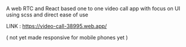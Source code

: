 A web RTC and React based one to one video call app with focus on UI using scss and direct ease of use 

LINK : https://video-call-38995.web.app/  

( not yet made responsive for mobile phones yet ) 
